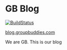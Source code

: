 # GB Blog

[![BuildStatus](https://semaphoreapp.com/api/v1/projects/245a3016-039e-4141-b343-f7940cb7e3ff/302931/badge.png)](https://semaphoreapp.com/groupbuddies/gb-blog)

[blog.groupbuddies.com](blog.groupbuddies.com)

We are GB. This is our blog

